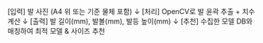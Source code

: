 [입력] 발 사진 (A4 위 또는 기준 물체 포함)
   ↓
[처리] OpenCV로 발 윤곽 추출 + 치수 계산
   ↓
[출력] 발 길이(mm), 발볼(mm), 발등 높이(mm)
   ↓
[추천] 수집한 모델 DB와 매칭하여 최적 모델 & 사이즈 추천

